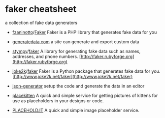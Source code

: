 faker cheatsheet
================

a collection of fake data generators


* [fzaninotto](https://github.com/fzaninotto)/[Faker](https://github.com/fzaninotto/Faker)
Faker is a PHP library that generates fake data for you

* [generatedata.com](http://www.generatedata.com/)
a site can generate and export custom data

* [stympy](https://github.com/stympy)/[faker](https://github.com/stympy/faker)
A library for generating fake data such as names, addresses, and phone numbers. 
[http://faker.rubyforge.org](http://faker.rubyforge.org)

* [joke2k](https://github.com/joke2k)/[faker](https://github.com/joke2k/faker)
Faker is a Python package that generates fake data for you. 
[http://www.joke2k.net/faker](http://www.joke2k.net/faker)

* [json-generator](http://www.json-generator.com/)
setup the code and generate the data in an editor

* [placekitten](http://placekitten.com/)
A quick and simple service for getting pictures of kittens for use as placeholders in your designs or code.

* [PLACEHOLD.IT](http://placehold.it/)
A quick and simple image placeholder service.
